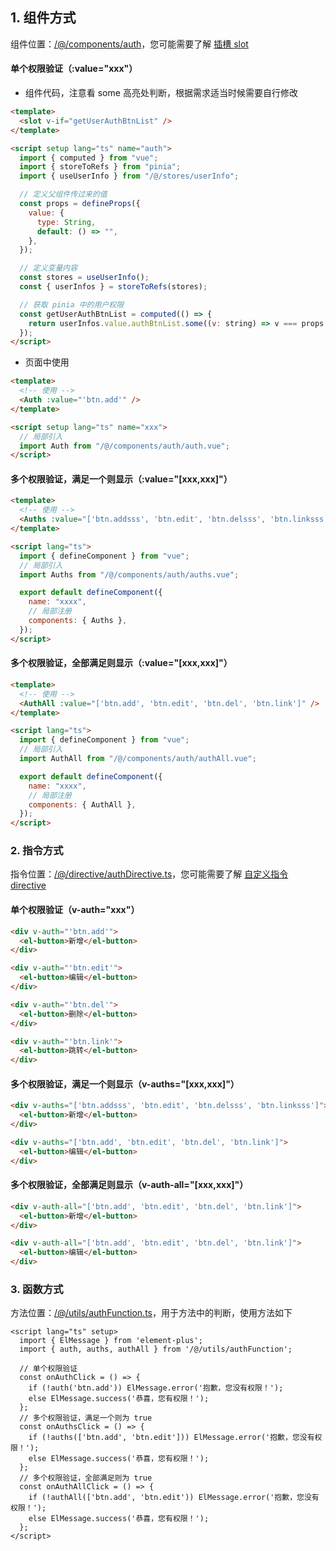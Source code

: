 ## 1. 组件方式
组件位置：[/@/components/auth](#/src/components/auth)，您可能需要了解 [插槽 slot](https:_v3.cn.vuejs.org_guide_component-slots)

#### 单个权限验证（:value="xxx"）
+ 组件代码，注意看 some 高亮处判断，根据需求适当时候需要自行修改

```html
<template>
  <slot v-if="getUserAuthBtnList" />
</template>

<script setup lang="ts" name="auth">
  import { computed } from "vue";
  import { storeToRefs } from "pinia";
  import { useUserInfo } from "/@/stores/userInfo";

  // 定义父组件传过来的值
  const props = defineProps({
    value: {
      type: String,
      default: () => "",
    },
  });

  // 定义变量内容
  const stores = useUserInfo();
  const { userInfos } = storeToRefs(stores);

  // 获取 pinia 中的用户权限
  const getUserAuthBtnList = computed(() => {
    return userInfos.value.authBtnList.some((v: string) => v === props.value);
  });
</script>
```

+ 页面中使用

```html
<template>
  <!-- 使用 -->
  <Auth :value="'btn.add'" />
</template>

<script setup lang="ts" name="xxx">
  // 局部引入
  import Auth from "/@/components/auth/auth.vue";
</script>
```

#### 多个权限验证，满足一个则显示（:value="[xxx,xxx]"）
```html
<template>
  <!-- 使用 -->
  <Auths :value="['btn.addsss', 'btn.edit', 'btn.delsss', 'btn.linksss']" />
</template>

<script lang="ts">
  import { defineComponent } from "vue";
  // 局部引入
  import Auths from "/@/components/auth/auths.vue";

  export default defineComponent({
    name: "xxxx",
    // 局部注册
    components: { Auths },
  });
</script>
```

#### 多个权限验证，全部满足则显示（:value="[xxx,xxx]"）
```html
<template>
  <!-- 使用 -->
  <AuthAll :value="['btn.add', 'btn.edit', 'btn.del', 'btn.link']" />
</template>

<script lang="ts">
  import { defineComponent } from "vue";
  // 局部引入
  import AuthAll from "/@/components/auth/authAll.vue";

  export default defineComponent({
    name: "xxxx",
    // 局部注册
    components: { AuthAll },
  });
</script>
```

### 2. 指令方式
指令位置：[/@/directive/authDirective.ts](#/src/directive)，您可能需要了解 [自定义指令 directive](https:_v3.cn.vuejs.org_guide_custom-directive)

#### 单个权限验证（v-auth="xxx"）
```html
<div v-auth="'btn.add'">
  <el-button>新增</el-button>
</div>

<div v-auth="'btn.edit'">
  <el-button>编辑</el-button>
</div>

<div v-auth="'btn.del'">
  <el-button>删除</el-button>
</div>

<div v-auth="'btn.link'">
  <el-button>跳转</el-button>
</div>
```

#### 多个权限验证，满足一个则显示（v-auths="[xxx,xxx]"）
```html
<div v-auths="['btn.addsss', 'btn.edit', 'btn.delsss', 'btn.linksss']">
  <el-button>新增</el-button>
</div>

<div v-auths="['btn.add', 'btn.edit', 'btn.del', 'btn.link']">
  <el-button>编辑</el-button>
</div>
```

#### 多个权限验证，全部满足则显示（v-auth-all="[xxx,xxx]"）
```html
<div v-auth-all="['btn.add', 'btn.edit', 'btn.del', 'btn.link']">
  <el-button>新增</el-button>
</div>

<div v-auth-all="['btn.add', 'btn.edit', 'btn.del', 'btn.link']">
  <el-button>编辑</el-button>
</div>
```

### 3. 函数方式
方法位置：[/@/utils/authFunction.ts](#/src/utils/authFunction.ts)，用于方法中的判断，使用方法如下

```vue
<script lang="ts" setup>
  import { ElMessage } from 'element-plus';
  import { auth, auths, authAll } from '/@/utils/authFunction';

  // 单个权限验证
  const onAuthClick = () => {
    if (!auth('btn.add')) ElMessage.error('抱歉，您没有权限！');
    else ElMessage.success('恭喜，您有权限！');
  };
  // 多个权限验证，满足一个则为 true
  const onAuthsClick = () => {
    if (!auths(['btn.add', 'btn.edit'])) ElMessage.error('抱歉，您没有权限！');
    else ElMessage.success('恭喜，您有权限！');
  };
  // 多个权限验证，全部满足则为 true
  const onAuthAllClick = () => {
    if (!authAll(['btn.add', 'btn.edit')) ElMessage.error('抱歉，您没有权限！');
    else ElMessage.success('恭喜，您有权限！');
  };
</script>
```

